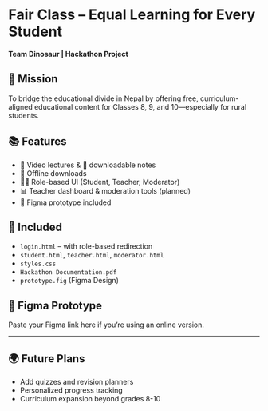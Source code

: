 # Fair Class – Equal Learning for Every Student

**Team Dinosaur | Hackathon Project**

## 🎯 Mission
To bridge the educational divide in Nepal by offering free, curriculum-aligned educational content for Classes 8, 9, and 10—especially for rural students.

## 📚 Features
- 🎥 Video lectures & 📄 downloadable notes
- 💾 Offline downloads
- 🧑‍🏫 Role-based UI (Student, Teacher, Moderator)
- 📊 Teacher dashboard & moderation tools (planned)
- 🚀 Figma prototype included

## 📁 Included
- `login.html` – with role-based redirection
- `student.html`, `teacher.html`, `moderator.html`
- `styles.css`
- `Hackathon Documentation.pdf`
- `prototype.fig` (Figma Design)

## 📎 Figma Prototype
Paste your Figma link here if you’re using an online version.

---

## 🌍 Future Plans
- Add quizzes and revision planners
- Personalized progress tracking
- Curriculum expansion beyond grades 8-10

